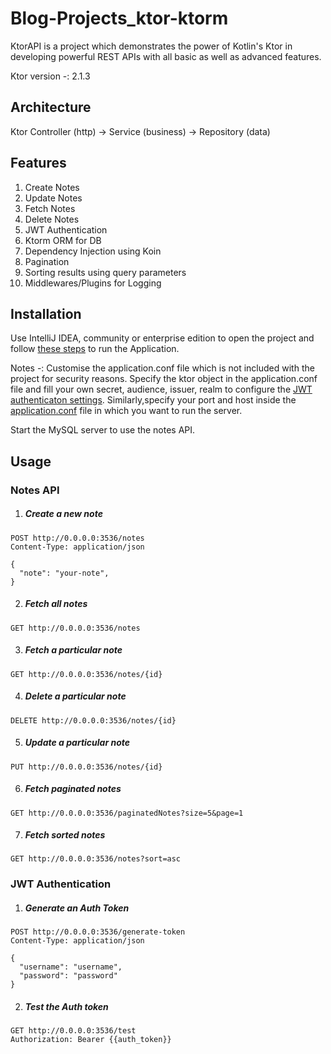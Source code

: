 # Blog-Projects_ktor-ktorm

KtorAPI is a project which demonstrates the power of Kotlin's Ktor in developing powerful REST APIs with all basic as well as advanced features.

Ktor version -: 2.1.3

## Architecture
Ktor Controller (http) -> Service (business) -> Repository (data)
## Features
1. Create Notes
2. Update Notes
3. Fetch Notes
4. Delete Notes
5. JWT Authentication
6. Ktorm ORM for DB
7. Dependency Injection using Koin
8. Pagination
9. Sorting results using query parameters
10. Middlewares/Plugins for Logging


## Installation

Use IntelliJ IDEA, community or enterprise edition to open the project and follow [these steps](https://ktor.io/docs/intellij-idea.html#run_app) to run the Application.

Notes -: Customise the application.conf file which is not included with the project for security reasons. Specify the ktor object in the application.conf file and fill your own secret, audience, issuer, realm to configure the [JWT authenticaton settings](https://ktor.io/docs/jwt.html#jwt-settings). Similarly,specify your port and host inside the [application.conf](https://ktor.io/docs/configurations.html#hocon-file) file in which you want to run the server.

Start the MySQL server to use the notes API.

## Usage
### Notes API

1. ##### Create a new note
```http
POST http://0.0.0.0:3536/notes
Content-Type: application/json

{
  "note": "your-note",
}
```

2. ##### Fetch all notes
```http
GET http://0.0.0.0:3536/notes
```

3. ##### Fetch a particular note
```http
GET http://0.0.0.0:3536/notes/{id}
```

4. ##### Delete a particular note
```http
DELETE http://0.0.0.0:3536/notes/{id}
```

5. ##### Update a particular note
```http
PUT http://0.0.0.0:3536/notes/{id}
```

6. ##### Fetch paginated notes
```http
GET http://0.0.0.0:3536/paginatedNotes?size=5&page=1
```

7. ##### Fetch sorted notes
```http
GET http://0.0.0.0:3536/notes?sort=asc
```

### JWT Authentication

1. ##### Generate an Auth Token
```http
POST http://0.0.0.0:3536/generate-token
Content-Type: application/json

{
  "username": "username",
  "password": "password"
}
```

2. ##### Test the Auth token
```http
GET http://0.0.0.0:3536/test
Authorization: Bearer {{auth_token}}
```
